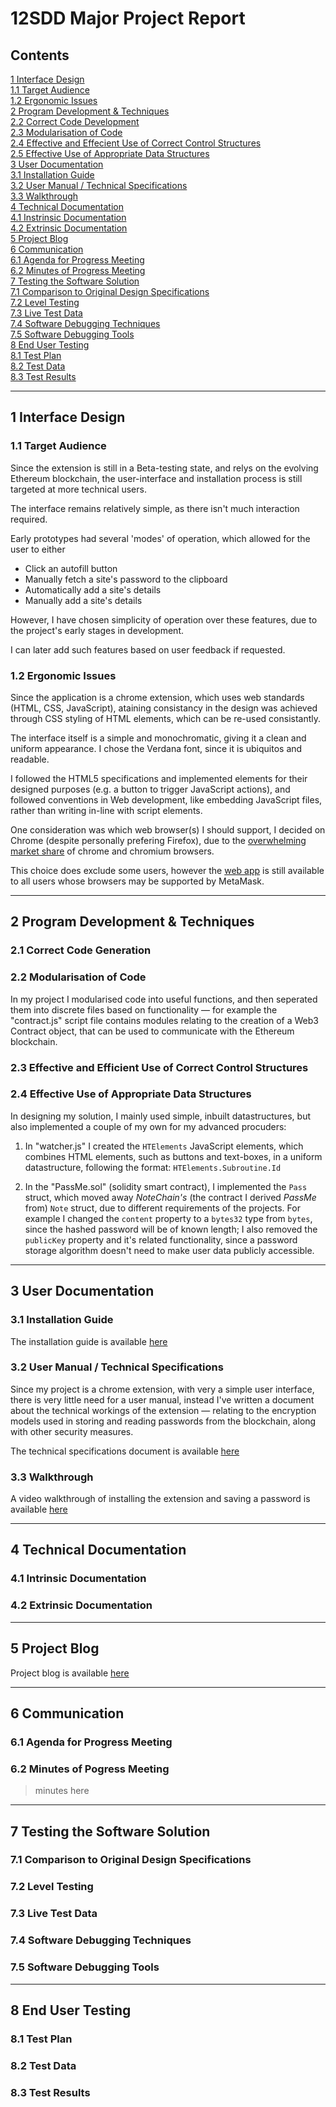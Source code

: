 12SDD Major Project Report
==========================

Contents
--------

[1 Interface Design](#1)  
[1.1 Target Audience](#1.1)  
[1.2 Ergonomic Issues](#1.2)  
[2 Program Development & Techniques](#2)  
[2.2 Correct Code Development](#2.2)  
[2.3 Modularisation of Code](#2.3)  
[2.4 Effective and Effecient Use of Correct Control Structures](#2.4)  
[2.5 Effective Use of Appropriate Data Structures](#2.5)  
[3 User Documentation](#3)  
[3.1 Installation Guide](#3.1)  
[3.2 User Manual / Technical Specifications](#3.2)  
[3.3 Walkthrough](#3.3)  
[4 Technical Documentation](#4)  
[4.1 Instrinsic Documentation](#4.1)  
[4.2 Extrinsic Documentation](#4.2)  
[5 Project Blog](#5)  
[6 Communication](#6)  
[6.1 Agenda for Progress Meeting](#6.1)  
[6.2 Minutes of Progress Meeting](#6.2)  
[7 Testing the Software Solution](#7)  
[7.1 Comparison to Original Design Specifications](#7.1)  
[7.2 Level Testing](#7.2)  
[7.3 Live Test Data](#7.3)  
[7.4 Software Debugging Techniques](#7.4)  
[7.5 Software Debugging Tools](#7.5)  
[8 End User Testing](#8)  
[8.1 Test Plan](#8.1)  
[8.2 Test Data](#8.2)  
[8.3 Test Results](#8.3)  

<hr>

<h2 id="1">1 Interface Design</h2>

<h3 id="1.1">1.1 Target Audience</h3>

Since the extension is still in a Beta-testing state, and relys on the evolving Ethereum blockchain, the user-interface and installation process is still targeted at more technical users.

The interface remains relatively simple, as there isn't much interaction required.

Early prototypes had several 'modes' of operation, which allowed for the user to either

* Click an autofill button
* Manually fetch a site's password to the clipboard
* Automatically add a site's details
* Manually add a site's details

However, I have chosen simplicity of operation over these features, due to the project's early stages in development.

I can later add such features based on user feedback if requested.

<h3 id="1.2">1.2 Ergonomic Issues</h3>

Since the application is a chrome extension, which uses web standards (HTML, CSS, JavaScript), ataining consistancy in the design was achieved through CSS styling of HTML elements, which can be re-used consistantly.

The interface itself is a simple and monochromatic, giving it a clean and uniform appearance. I chose the Verdana font, since it is ubiquitos and readable.

I followed the HTML5 specifications and implemented elements for their designed purposes (e.g. a button to trigger JavaScript actions), and followed conventions in Web development, like embedding JavaScript files, rather than writing in-line with script elements.

One consideration was which web browser(s) I should support, I decided on Chrome (despite personally prefering Firefox), due to the [overwhelming market share](https://en.wikipedia.org/wiki/Usage_share_of_web_browsers#Summary_tables) of chrome and chromium browsers.

This choice does exclude some users, however the [web app](../PassMe/) is still available to all users whose browsers may be supported by MetaMask.

<hr>

<h2 id="2">2 Program Development & Techniques</h2>

<h3 id="2.1">2.1 Correct Code Generation</h3>

<h3 id="2.2">2.2 Modularisation of Code</h3>

In my project I modularised code into useful functions, and then seperated them into discrete files based on functionality &mdash; for example the "contract.js" script file contains modules relating to the creation of a Web3 Contract object, that can be used to communicate with the Ethereum blockchain.

<h3 id="2.3">2.3 Effective and Efficient Use of Correct Control Structures</h3>

<h3 id="2.4">2.4 Effective Use of Appropriate Data Structures</h3>

In designing my solution, I mainly used simple, inbuilt datastructures, but also implemented a couple of my own for my advanced procuders:

1. In "watcher.js" I created the `HTElements` JavaScript elements, which combines HTML elements, such as buttons and text-boxes, in a uniform datastructure, following the format: `HTElements.Subroutine.Id`

2. In the "PassMe.sol" (solidity smart contract), I implemented the `Pass` struct, which moved away *NoteChain's* (the contract I derived *PassMe* from) `Note` struct, due to different requirements of the projects. For example I changed the `content` property to a `bytes32` type from `bytes`, since the hashed password will be of known length; I also removed the `publicKey` property and it's related functionality, since a password storage algorithm doesn't need to make user data publicly accessible.

<hr>

<h2 id="3">3 User Documentation</h2>

<h3 id="3.1">3.1 Installation Guide</h3>

The installation guide is available [here](install.html)

<h3 id="3.2">3.2 User Manual / Technical Specifications</h3>

Since my project is a chrome extension, with very a simple user interface, there is very little need for a user manual, instead I've written a document about the technical workings of the extension &mdash; relating to the encryption models used in storing and reading passwords from the blockchain, along with other security measures.

The technical specifications document is available [here](technical.html)

<h3 id="3.3">3.3 Walkthrough</h3>

A video walkthrough of installing the extension and saving a password is available [here](walkthrough.html)

<hr>

<h2 id="4">4 Technical Documentation</h2>

<h3 id="4.1">4.1 Intrinsic Documentation</h3>

<h3 id="4.2">4.2 Extrinsic Documentation</h3>

<hr>

<h2 id="5">5 Project Blog</h2>

Project blog is available [here](../log/)

<hr>

<h2 id="6">6 Communication</h2>

<h3 id="6.1">6.1 Agenda for Progress Meeting</h3>

<h3 id="6.2">6.2 Minutes of Pogress Meeting</h3>

> minutes here

<hr>

<h2 id="7">7 Testing the Software Solution</h2>

<h3 id="7.1">7.1 Comparison to Original Design Specifications</h3>

<h3 id="7.2">7.2 Level Testing</h3>

<h3 id="7.3">7.3 Live Test Data</h3>

<h3 id="7.4">7.4 Software Debugging Techniques</h3>

<h3 id="7.5">7.5 Software Debugging Tools</h3>

<hr>

<h2 id="8">8 End User Testing</h2>

<h3 id="8.1">8.1 Test Plan</h3>

<h3 id="8.2">8.2 Test Data</h3>

<h3 id="8.3">8.3 Test Results</h3>
